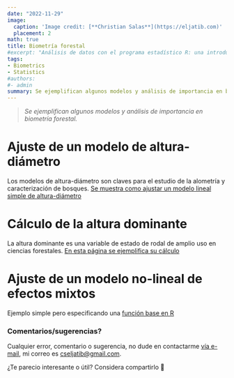 ```yaml
---
date: "2022-11-29"
image:
  caption: 'Image credit: [**Christian Salas**](https://eljatib.com)'
  placement: 2
math: true
title: Biometría forestal
#excerpt: "Análisis de datos con el programa estadístico R: una introducción aplicada"
tags:
- Biometrics
- Statistics
#authors:
#- admin
summary: Se ejemplifican algunos modelos y análisis de importancia en biometría forestal.
---
```


> *Se ejemplifican algunos modelos y análisis de importancia en biometría forestal.* 


# Ajuste de un modelo de altura-diámetro
Los modelos de altura-diámetro son claves para el estudio
de la alometría y caracterización de bosques. [Se muestra como ajustar un modelo lineal simple de altura-diámetro](slrModAltura.html)

# Cálculo de la altura dominante
La altura dominante es una variable de estado de rodal de amplio
uso en ciencias forestales. [En esta página se ejemplifica su cálculo](calcHdom.html)

# Ajuste de un modelo no-lineal de efectos mixtos
Ejemplo simple pero especificando una [función base en R](ajuNlme.html)

### Comentarios/sugerencias?
Cualquier error, comentario o sugerencia, no dude en contactarme [vía e-mail](mailto:cseljatib@gmail.com), mi correo es cseljatib@gmail.com. 

¿Te parecio interesante o útil? Considera compartirlo 🙌

<!--- 
+ [Ajuste de modelo de altura-diametro](/statstuff/datosEspa.html)

#### Te parecio interesante o util? Considera compartirlo 🙌

<img src="portadaLibro.jpg" width="1000" height="350">
**Some of my older websites**
- [My old website](https://cseljatib.wixsite.com/biometria)
- [My old linux help](http://biometria.ufro.cl/myLinuxHelp/)
* [Mentoirs](./educa.md)
![](images/chacai01.jpg)
-->
